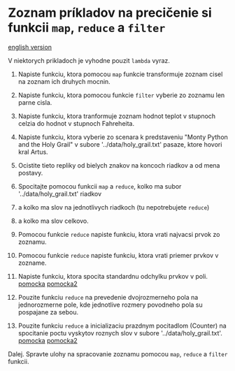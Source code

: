 # Zoznam príkladov na precičenie si funkcii `map`, `reduce` a `filter`
[english version](README_EN.md)

V niektorych prikladoch je vyhodne pouzit `lambda` vyraz.

1. Napiste funkciu, ktora pomocou `map` funkcie transformuje zoznam cisel na zoznam ich druhych mocnin.

2. Napiste funkciu, ktora pomocou funkcie `filter` vyberie zo zoznamu len parne cisla.
 
3. Napiste funkciu, ktora tranformuje zoznam hodnot teplot v stupnoch celzia do hodnot v stupnoch Fahreheita.

4. Napiste funkciu, ktora vyberie zo scenara k predstaveniu "Monty Python and the Holy Grail" v subore '../data/holy_grail.txt' pasaze, ktore hovori kral Artus.

5. Ocistite tieto repliky od bielych znakov na koncoch riadkov a od mena postavy.

6. Spocitajte pomocou funkcii `map` a `reduce`, kolko ma subor '../data/holy_grail.txt' riadkov

7. a kolko ma slov na jednotlivych riadkoch (tu nepotrebujete `reduce`)

8. a kolko ma slov celkovo.

9. Pomocou funkcie `reduce` napiste funkciu, ktora vrati najvacsi prvok zo zoznamu.

10. Pomocou funkcie `reduce` napiste funkciu, ktora vrati priemer prvkov v zozname.

11. Napiste funkciu, ktora spocita standardnu odchylku prvkov v poli. [pomocka](https://en.wikipedia.org/wiki/Standard_deviation)
[pomocka2](https://docs.python.org/3.5/library/math.html)

12. Pouzite funkciu `reduce` na prevedenie dvojrozmerneho pola na jednorozmerne pole, kde jednotlive rozmery povodneho pola su pospajane za sebou.

13. Pouzite funkciu `reduce` a inicializaciu prazdnym pocitadlom (Counter) na spocitanie poctu vyskytov roznych slov v subore '../data/holy_grail.txt'. [pomocka](https://docs.python.org/2/library/collections.html#collections.Counter)
[pomocka2](https://docs.python.org/3.5/library/re.html#re.split)

Dalej. Spravte ulohy na spracovanie zoznamu pomocou `map`, `reduce` a `filter` funkcii.

